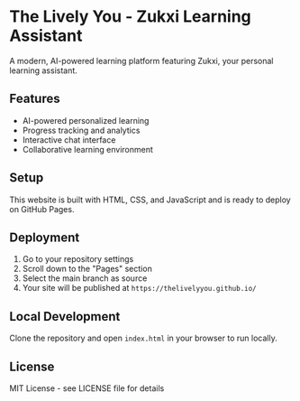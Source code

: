 # The Lively You - Zukxi Learning Assistant

A modern, AI-powered learning platform featuring Zukxi, your personal learning assistant.

## Features

- AI-powered personalized learning
- Progress tracking and analytics
- Interactive chat interface
- Collaborative learning environment

## Setup

This website is built with HTML, CSS, and JavaScript and is ready to deploy on GitHub Pages.

## Deployment

1. Go to your repository settings
2. Scroll down to the "Pages" section
3. Select the main branch as source
4. Your site will be published at `https://thelivelyyou.github.io/`

## Local Development

Clone the repository and open `index.html` in your browser to run locally.

## License

MIT License - see LICENSE file for details
